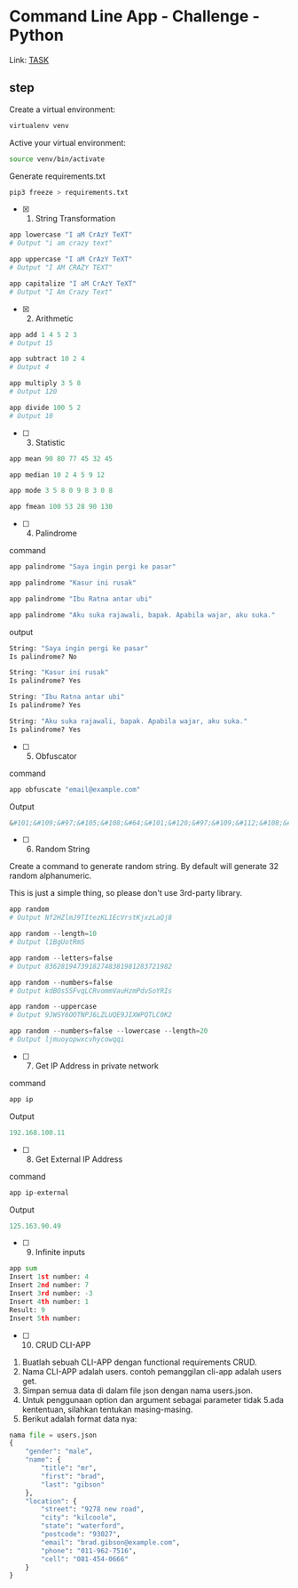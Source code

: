 # Command Line App - Challenge - Python
Link: [TASK](https://gist.github.com/harlitad/0b58e9649b316be0846199071519deb5)

## step

Create a virtual environment:
```bash
virtualenv venv
```

Active your virtual environment:
```bash
source venv/bin/activate
```

Generate requirements.txt
```bash
pip3 freeze > requirements.txt
```


- [x] 1. String Transformation

```python
app lowercase "I aM CrAzY TeXT"
# Output "i am crazy text"

app uppercase "I aM CrAzY TeXT"
# Output "I AM CRAZY TEXT"

app capitalize "I aM CrAzY TeXT"
# Output "I Am Crazy Text"
```

- [x] 2. Arithmetic

```python
app add 1 4 5 2 3
# Output 15

app subtract 10 2 4
# Output 4

app multiply 3 5 8
# Output 120

app divide 100 5 2
# Output 10
```

- [ ] 3. Statistic

```python
app mean 90 80 77 45 32 45

app median 10 2 4 5 9 12

app mode 3 5 8 0 9 8 3 0 8

app fmean 100 53 28 90 130
```

- [ ] 4. Palindrome

command
```python
app palindrome "Saya ingin pergi ke pasar"

app palindrome "Kasur ini rusak"

app palindrome "Ibu Ratna antar ubi"

app palindrome "Aku suka rajawali, bapak. Apabila wajar, aku suka."
```

output
```python
String: "Saya ingin pergi ke pasar"
Is palindrome? No

String: "Kasur ini rusak"
Is palindrome? Yes

String: "Ibu Ratna antar ubi"
Is palindrome? Yes

String: "Aku suka rajawali, bapak. Apabila wajar, aku suka."
Is palindrome? Yes
```

- [ ] 5. Obfuscator

command
```python
app obfuscate "email@example.com"
```
Output
```python
&#101;&#109;&#97;&#105;&#108;&#64;&#101;&#120;&#97;&#109;&#112;&#108;&#101;&#46;&#99;&#111;&#109;
```

- [ ] 6. Random String

Create a command to generate random string. By default will generate 32 random alphanumeric.

This is just a simple thing, so please don't use 3rd-party library.

```python
app random
# Output Nf2HZlmJ9TItezKL1EcVrstKjxzLaQj8

app random --length=10
# Output l1BgUotRmS

app random --letters=false
# Output 83628194739182748381981283721982

app random --numbers=false
# Output kdBOsSSFvqLCRvommVauHzmPdvSoYRIs

app random --uppercase
# Output 9JWSY6OOTNPJ6LZLUQE9JIXWPQTLC0K2

app random --numbers=false --lowercase --length=20
# Output ljmuoyopwxcvhycowqqi
```

- [ ] 7. Get IP Address in private network

command
```python
app ip
```
Output
```python
192.168.100.11
```
- [ ] 8. Get External IP Address

command
```python
app ip-external
```
Output
```python
125.163.90.49
```

- [ ] 9. Infinite inputs

```python
app sum
Insert 1st number: 4 
Insert 2nd number: 7
Insert 3rd number: -3
Insert 4th number: 1
Result: 9
Insert 5th number:
```

- [ ] 10. CRUD CLI-APP

1. Buatlah sebuah CLI-APP dengan functional requirements CRUD.
2. Nama CLI-APP adalah users. contoh pemanggilan cli-app adalah users get.
3. Simpan semua data di dalam file json dengan nama users.json.
4. Untuk penggunaan option dan argument sebagai parameter tidak 5.ada kententuan, silahkan tentukan masing-masing.
5. Berikut adalah format data nya:

```python
nama file = users.json
{
    "gender": "male",
    "name": {
        "title": "mr",
        "first": "brad",
        "last": "gibson"
    },
    "location": {
        "street": "9278 new road",
        "city": "kilcoole",
        "state": "waterford",
        "postcode": "93027",
        "email": "brad.gibson@example.com",
        "phone": "011-962-7516",
        "cell": "081-454-0666"
    }
}
```